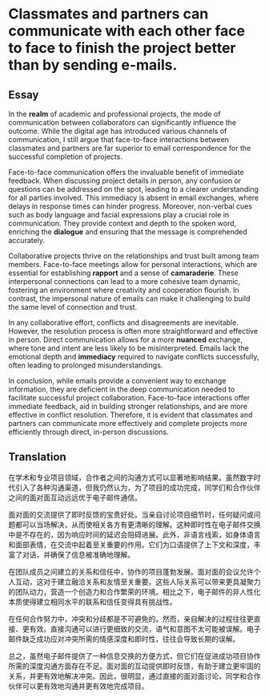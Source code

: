 # Classmates and partners can communicate with each other face to face to finish the project better than by sending e-mails.

## Essay
In the **realm** of academic and professional projects, the mode of communication between collaborators can significantly influence the outcome. While the digital age has introduced various channels of communication, I still argue that face-to-face interactions between classmates and partners are far superior to email correspondence for the successful completion of projects.

Face-to-face communication offers the invaluable benefit of immediate feedback. When discussing project details in person, any confusion or questions can be addressed on the spot, leading to a clearer understanding for all parties involved. This immediacy is absent in email exchanges, where delays in response times can hinder progress. Moreover, non-verbal cues such as body language and facial expressions play a crucial role in communication. They provide context and depth to the spoken word, enriching the **dialogue** and ensuring that the message is comprehended accurately.

Collaborative projects thrive on the relationships and trust built among team members. Face-to-face meetings allow for personal interactions, which are essential for establishing **rapport** and a sense of **camaraderie**. These interpersonal connections can lead to a more cohesive team dynamic, fostering an environment where creativity and cooperation flourish. In contrast, the impersonal nature of emails can make it challenging to build the same level of connection and trust.

In any collaborative effort, conflicts and disagreements are inevitable. However, the resolution process is often more straightforward and effective in person. Direct communication allows for a more **nuanced** exchange, where tone and intent are less likely to be misinterpreted. Emails lack the emotional depth and **immediacy** required to navigate conflicts successfully, often leading to prolonged misunderstandings.

In conclusion, while emails provide a convenient way to exchange information, they are deficient in the deep communication needed to facilitate successful project collaboration. Face-to-face interactions offer immediate feedback, aid in building stronger relationships, and are more effective in conflict resolution. Therefore, it is evident that classmates and partners can communicate more effectively and complete projects more efficiently through direct, in-person discussions.

<div style="page-break-after: always;"></div>

## Translation
在学术和专业项目领域，合作者之间的沟通方式可以显著地影响结果。虽然数字时代引入了各种沟通渠道，但我仍然认为，为了项目的成功完成，同学们和合作伙伴之间的面对面互动远远优于电子邮件通信。

面对面的交流提供了即时反馈的宝贵好处。当亲自讨论项目细节时，任何疑问或问题都可以当场解决，从而使相关各方有更清晰的理解。这种即时性在电子邮件交换中是不存在的，因为响应时间的延迟会阻碍进展。此外，非语言线索，如身体语言和面部表情，在交流中起着至关重要的作用。它们为口语提供了上下文和深度，丰富了对话，并确保了信息被准确地理解。

在团队成员之间建立的关系和信任中，协作的项目蓬勃发展。面对面的会议允许个人互动，这对于建立融洽关系和友情至关重要。这些人际关系可以带来更具凝聚力的团队动力，营造一个创造力和合作繁荣的环境。相比之下，电子邮件的非人性化本质使得建立相同水平的联系和信任变得具有挑战性。

在任何合作努力中，冲突和分歧都是不可避免的。然而，亲自解决的过程往往更直接、更有效。直接沟通可以进行更细致的交流，语气和意图不太可能被误解。电子邮件缺乏成功应对冲突所需的情感深度和即时性，往往会导致长期的误解。

总之，虽然电子邮件提供了一种信息交换的方便方式，但它们在促进成功项目协作所需的深度沟通方面存在不足。面对面的互动提供即时反馈，有助于建立更牢固的关系，并更有效地解决冲突。因此，很明显，通过直接的面对面讨论，同学和合作伙伴可以更有效地沟通并更有效地完成项目。
